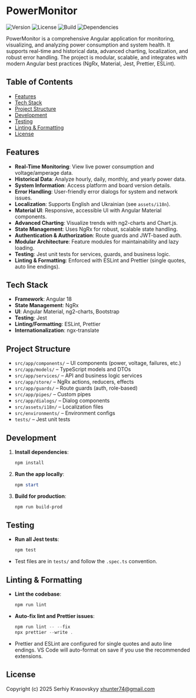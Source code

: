 # PowerMonitor

![Version](https://img.shields.io/github/package-json/v/xhunter74/PowerMonitor.Site?path=package.json&color=blue)
![License](https://img.shields.io/badge/license-MIT-green)
![Build](https://img.shields.io/badge/build-passing-brightgreen)
![Dependencies](https://img.shields.io/badge/dependencies-up%20to%20date-brightgreen)

PowerMonitor is a comprehensive Angular application for monitoring, visualizing, and analyzing power consumption and system health. It supports real-time and historical data, advanced charting, localization, and robust error handling. The project is modular, scalable, and integrates with modern Angular best practices (NgRx, Material, Jest, Prettier, ESLint).

## Table of Contents

- [Features](#features)
- [Tech Stack](#tech-stack)
- [Project Structure](#project-structure)
- [Development](#development)
- [Testing](#testing)
- [Linting & Formatting](#linting--formatting)
- [License](#license)

## Features

- **Real-Time Monitoring**: View live power consumption and voltage/amperage data.
- **Historical Data**: Analyze hourly, daily, monthly, and yearly power data.
- **System Information**: Access platform and board version details.
- **Error Handling**: User-friendly error dialogs for system and network issues.
- **Localization**: Supports English and Ukrainian (see `assets/i18n`).
- **Material UI**: Responsive, accessible UI with Angular Material components.
- **Advanced Charting**: Visualize trends with ng2-charts and Chart.js.
- **State Management**: Uses NgRx for robust, scalable state handling.
- **Authentication & Authorization**: Route guards and JWT-based auth.
- **Modular Architecture**: Feature modules for maintainability and lazy loading.
- **Testing**: Jest unit tests for services, guards, and business logic.
- **Linting & Formatting**: Enforced with ESLint and Prettier (single quotes, auto line endings).

## Tech Stack

- **Framework**: Angular 18
- **State Management**: NgRx
- **UI**: Angular Material, ng2-charts, Bootstrap
- **Testing**: Jest
- **Linting/Formatting**: ESLint, Prettier
- **Internationalization**: ngx-translate

## Project Structure

- `src/app/components/` – UI components (power, voltage, failures, etc.)
- `src/app/models/` – TypeScript models and DTOs
- `src/app/services/` – API and business logic services
- `src/app/store/` – NgRx actions, reducers, effects
- `src/app/guards/` – Route guards (auth, role-based)
- `src/app/pipes/` – Custom pipes
- `src/app/dialogs/` – Dialog components
- `src/assets/i18n/` – Localization files
- `src/environments/` – Environment configs
- `tests/` – Jest unit tests

## Development

1. **Install dependencies**:
    ```powershell
    npm install
    ```
2. **Run the app locally**:
    ```powershell
    npm start
    ```
3. **Build for production**:
    ```powershell
    npm run build-prod
    ```

## Testing

- **Run all Jest tests**:
    ```powershell
    npm test
    ```
- Test files are in `tests/` and follow the `.spec.ts` convention.

## Linting & Formatting

- **Lint the codebase**:
    ```powershell
    npm run lint
    ```
- **Auto-fix lint and Prettier issues**:
    ```powershell
    npm run lint -- --fix
    npx prettier --write .
    ```
- Prettier and ESLint are configured for single quotes and auto line endings. VS Code will auto-format on save if you use the recommended extensions.

## License

Copyright (c) 2025 Serhiy Krasovskyy xhunter74@gmail.com
